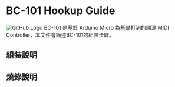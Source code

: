 # BC-101 Hookup Guide
![GitHub Logo](https://mainnolab.files.wordpress.com/2021/05/bc-101_original.png?w=1024)
BC-101 是基於 Arduino Micro 為基礎打到的開源 MIDI Controller，本文件會簡述BC-101的組裝步驟。
## 組裝說明<br>
## 燒錄說明<br>
